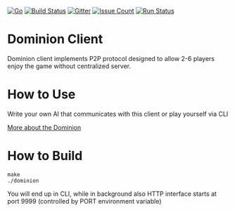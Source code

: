 <!---
[![Circle CI](https://circleci.com/gh/noroutine/dominion.svg?style=svg)](https://circleci.com/gh/noroutine/dominion)
[![wercker status](https://app.wercker.com/status/3f2898a9d294d61a7b7bae8b7ab04df0/s/master "wercker status")](https://app.wercker.com/project/bykey/3f2898a9d294d61a7b7bae8b7ab04df0) 
[![Build Status](https://drone.io/github.com/noroutine/dominion/status.png)](https://drone.io/github.com/noroutine/dominion/latest)
-->

[![Go](https://img.shields.io/badge/Go-1.6-blue.svg)](https://golang.org/) [![Build Status](https://travis-ci.org/noroutine/dominion.svg?branch=master)](https://travis-ci.org/noroutine/dominion) [![Gitter](https://badges.gitter.im/turbovillains/dominion.svg)](https://gitter.im/turbovillains/dominion?utm_source=badge&utm_medium=badge&utm_campaign=pr-badge) [![Issue Count](https://codeclimate.com/github/noroutine/dominion/badges/issue_count.svg)](https://codeclimate.com/github/noroutine/dominion) [![Run Status](https://img.shields.io/shippable/56d6302a9d043da07b213702/master.svg)](https://app.shippable.com/projects/56d6302a9d043da07b213702)

Dominion Client
=====

Dominion client implements P2P protocol designed to allow 2-6 players enjoy the game without centralized server.


How to Use
=====

Write your own AI that communicates with this client or play yourself via CLI

[More about the Dominion](https://en.wikipedia.org/wiki/Dominion_(card_game))

How to Build
===

    make
    ./dominion
    
You will end up in CLI, while in background also HTTP interface starts at port 9999 (controlled by PORT environment variable)
